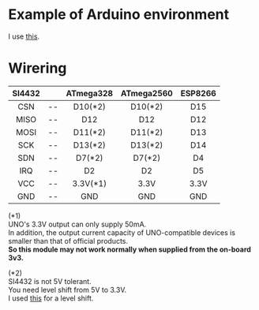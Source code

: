 # Example of Arduino environment   
I use [this](https://github.com/nopnop2002/Arduino-si4432).   

# Wirering

|SI4432||ATmega328|ATmega2560|ESP8266|
|:-:|:-:|:-:|:-:|:-:|
|CSN|--|D10(*2)|D10(*2)|D15|
|MISO|--|D12|D12|D12|
|MOSI|--|D11(*2)|D11(*2)|D13|
|SCK|--|D13(*2)|D13(*2)|D14|
|SDN|--|D7(*2)|D7(*2)|D4|
|IRQ|--|D2|D2|D5|
|VCC|--|3.3V(*1)|3.3V|3.3V|
|GND|--|GND|GND|GND|

(*1)   
UNO's 3.3V output can only supply 50mA.   
In addition, the output current capacity of UNO-compatible devices is smaller than that of official products.   
__So this module may not work normally when supplied from the on-board 3v3.__   

(*2)    
SI4432 is not 5V tolerant.   
You need level shift from 5V to 3.3V.   
I used [this](https://www.ti.com/lit/ds/symlink/txs0108e.pdf?ts=1647593549503) for a level shift.   

